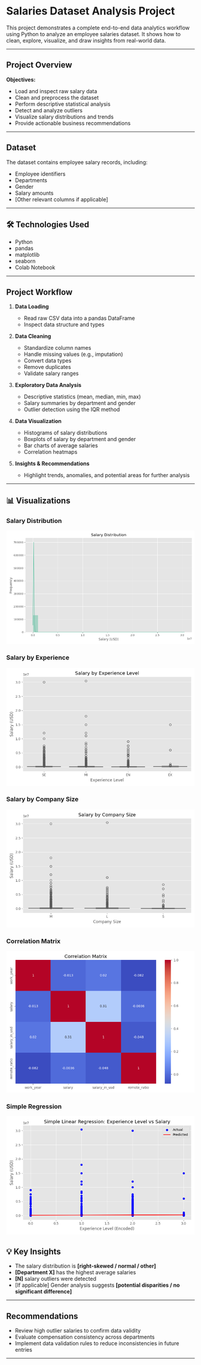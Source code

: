 #  Salaries Dataset Analysis Project

This project demonstrates a complete end-to-end data analytics workflow using Python to analyze an employee salaries dataset. It shows how to clean, explore, visualize, and draw insights from real-world data.

---

## Project Overview

**Objectives:**
- Load and inspect raw salary data
- Clean and preprocess the dataset
- Perform descriptive statistical analysis
- Detect and analyze outliers
- Visualize salary distributions and trends
- Provide actionable business recommendations

---

##  Dataset

The dataset contains employee salary records, including:
- Employee identifiers
- Departments
- Gender
- Salary amounts
- [Other relevant columns if applicable]

---

## 🛠 Technologies Used

- Python
- pandas
- matplotlib
- seaborn
- Colab Notebook

---

## Project Workflow

1. **Data Loading**
   - Read raw CSV data into a pandas DataFrame
   - Inspect data structure and types

2. **Data Cleaning**
   - Standardize column names
   - Handle missing values (e.g., imputation)
   - Convert data types
   - Remove duplicates
   - Validate salary ranges

3. **Exploratory Data Analysis**
   - Descriptive statistics (mean, median, min, max)
   - Salary summaries by department and gender
   - Outlier detection using the IQR method

4. **Data Visualization**
   - Histograms of salary distributions
   - Boxplots of salary by department and gender
   - Bar charts of average salaries
   - Correlation heatmaps

5. **Insights & Recommendations**
   - Highlight trends, anomalies, and potential areas for further analysis

---

## 📊 Visualizations

### Salary Distribution
![Salary Distribution](salary_distribution.png)

### Salary by Experience
![Salary by Experience](salary_by_experience.png)

### Salary by Company Size
![Salary by Company Size](salary_by_company_size.png)

### Correlation Matrix
![Correlation Matrix](correlation_matrix.png)

### Simple Regression
![Regression](simple_regression.png)


## 💡 Key Insights

- The salary distribution is **[right-skewed / normal / other]**
- **[Department X]** has the highest average salaries
- **[N]** salary outliers were detected
- [If applicable] Gender analysis suggests **[potential disparities / no significant difference]**

---

## Recommendations

- Review high outlier salaries to confirm data validity
- Evaluate compensation consistency across departments
- Implement data validation rules to reduce inconsistencies in future entries

---


